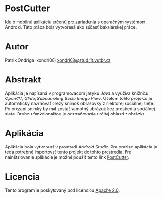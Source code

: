# PostCutter

Ide o mobilnú aplikáciu určenú pre zariadenia s operačným systémom Android.
Táto práca bola vytvorená ako súčasť bakalárskej práce.

# Autor

Patrik Ondriga (xondri08)
xondri08@stud.fit.vutbr.cz

# Abstrakt

Aplikácia je napísaná v programovacom jazyku *Java* a využíva knižnicu *OpenCV*, *Glide*, *Subsampling Scale Image View*. Účelom tohto projektu je automaticky navrhovať orezy snímok obrazovky z niektorej sociálnej siete. Po orezaní snímky by mal zostať samotný obrázok bez prostredia sociálnej siete. Druhou funkcionalitou je odstraňovanie určitej oblasti z obrázka.

# Aplikácia

Aplikácia bola vytvorená v prostredí *Android Studio*. Pre preklad aplikácie je teda potrebné importovať tento projekt do tohto prostredia.
Pre nainštalovanie aplikácie je možné použiť tento link [PostCutter](https://play.google.com/store/apps/details?id=postcutter.fe.postcutter).

# Licencia

Tento program je poskytovaný pod licenciou [Apache 2.0](/LICENSE).
